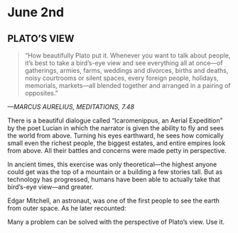 # June 2nd
## PLATO’S VIEW

> “How beautifully Plato put it. Whenever you want to talk about people, it’s best to take a bird’s-eye view and see everything all at once—of gatherings, armies, farms, weddings and divorces, births and deaths, noisy courtrooms or silent spaces, every foreign people, holidays, memorials, markets—all blended together and arranged in a pairing of opposites.”

*—MARCUS AURELIUS, MEDITATIONS, 7.48*

There is a beautiful dialogue called “Icaromenippus, an Aerial Expedition” by the poet Lucian in which the narrator is given the ability to fly and sees the world from above. Turning his eyes earthward, he sees how comically small even the richest people, the biggest estates, and entire empires look from above. All their battles and concerns were made petty in perspective.

In ancient times, this exercise was only theoretical—the highest anyone could get was the top of a mountain or a building a few stories tall. But as technology has progressed, humans have been able to actually take that bird’s-eye view—and greater.

Edgar Mitchell, an astronaut, was one of the first people to see the earth from outer space. As he later recounted:

Many a problem can be solved with the perspective of Plato’s view. Use it.

